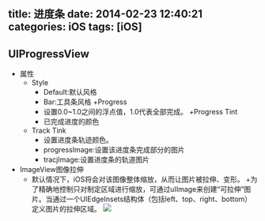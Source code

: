 title: 进度条
date: 2014-02-23 12:40:21
categories: iOS
tags: [iOS]
---
##  UIProgressView
- 属性
	+ Style
		- Default:默认风格
		- Bar:工具条风格
	+Progress
		- 设置0.0~1.0之间的浮点值，1.0代表全部完成。
	+Progress Tint
		- 已完成进度的颜色
	+ Track Tink
		- 设置进度条轨迹颜色。
		- progressImage:设置该进度条完成部分的图片
		- tracjImage:设置进度条的轨道图片
- ImageView图像拉伸
	+ 默认情况下，iOS将会对该图像整体缩放，从而让图片被拉伸、变形。
	+为了精确地控制只对制定区域进行缩放，可通过uIImage来创建“可拉伸”图片。当通过一个UIEdgeInsets结构体（包括left、top、right、bottom）定义图片的拉伸区域。
![](https://github.com/zt1991616/blog/raw/master/Image/14022301.jpg)